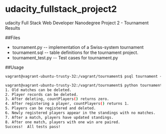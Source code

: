 # udacity_fullstack_project2
udacity Full Stack Web Developer Nanodegree Project 2 - Tournament Results

##Files
* tournament.py -- implementation of a Swiss-system tournament
* tournament.sql -- table definitions for the tournament project.
* tournament_test.py -- Test cases for tournament.py

##Usage
```bash
vagrant@vagrant-ubuntu-trusty-32:/vagrant/tournament$ psql tournament < tournament.sql 
```
```bash
vagrant@vagrant-ubuntu-trusty-32:/vagrant/tournament$ python tournament_test.py 
1. Old matches can be deleted.
2. Player records can be deleted.
3. After deleting, countPlayers() returns zero.
4. After registering a player, countPlayers() returns 1.
5. Players can be registered and deleted.
6. Newly registered players appear in the standings with no matches.
7. After a match, players have updated standings.
8. After one match, players with one win are paired.
Success!  All tests pass!
```